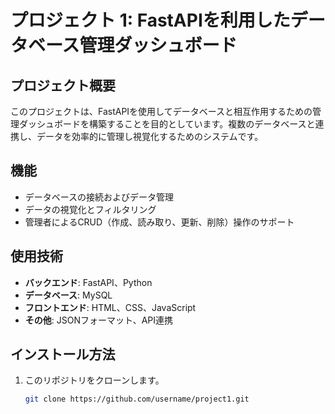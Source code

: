 # プロジェクト 1: FastAPIを利用したデータベース管理ダッシュボード

## プロジェクト概要
このプロジェクトは、FastAPIを使用してデータベースと相互作用するための管理ダッシュボードを構築することを目的としています。複数のデータベースと連携し、データを効率的に管理し視覚化するためのシステムです。

## 機能
- データベースの接続およびデータ管理
- データの視覚化とフィルタリング
- 管理者によるCRUD（作成、読み取り、更新、削除）操作のサポート

## 使用技術
- **バックエンド**: FastAPI、Python
- **データベース**: MySQL
- **フロントエンド**: HTML、CSS、JavaScript
- **その他**: JSONフォーマット、API連携

## インストール方法
1. このリポジトリをクローンします。
   ```bash
   git clone https://github.com/username/project1.git

